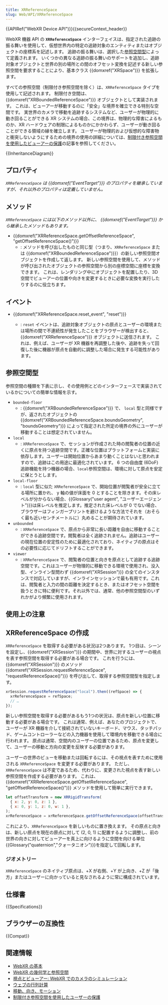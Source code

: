 ```yaml
---
title: XRReferenceSpace
slug: Web/API/XRReferenceSpace
---
```


{{APIRef("WebXR Device API")}}{{secureContext_header}}

WebXR 機器 API の **`XRReferenceSpace`** インターフェイスは、指定された追跡の振る舞いを使用して、仮想世界内の特定の追跡対象のエンティティまたはオブジェクトの座標系を記述します。</span> 追跡の振る舞いは、選択した[参照空間型](#参照空間型)によって定義されます。 いくつかの異なる追跡の振る舞いのサポートを追加し、追跡対象オブジェクトと世界の別の場所との間のオフセット変換を記述する新しい参照空間を要求することにより、基本クラス {{domxref("XRSpace")}} を拡張します。

すべての参照空間（制限付き参照空間を除く）は、`XRReferenceSpace` タイプを使用して記述されます。 制限付き空間は、{{domxref("XRBoundedReferenceSpace")}} オブジェクトとして実装されます。 これは、ビューアーが移動するのに「安全」な境界を確立できる特別な空間です。 実世界のカメラで移動を追跡するシステムなど、ユーザーが物理的に動き回ることができる XR システムの場合、この境界は、物理的な障害によるものか、XR ハードウェアの制限によるものかにかかわらず、ユーザーが動き回ることができる領域の縁を確立します。 ユーザーが物理的および仮想的な障害物と衝突しないようにするための境界の使用の詳細については、[制限付き参照空間を使用したビューアーの保護](/ja/docs/Web/API/WebXR_Device_API/Bounded_reference_spaces)の記事を参照してください。

{{InheritanceDiagram}}

## プロパティ

_`XRReferenceSpace` は {{domxref("EventTarget")}} のプロパティを継承していますが、それ以外のプロパティは定義していません。_

## メソッド

_`XRReferenceSpace` には以下のメソッド以外に、 {{domxref("EventTarget")}} から継承したメソッドもあります。_

- {{domxref("XRReferenceSpace.getOffsetReferenceSpace", "getOffsetReferenceSpace()")}}
  - : メソッドを呼び出したものと同じ型（つまり、`XRReferenceSpace` または {{domxref("XRBoundedReferenceSpace")}}）の新しい参照空間オブジェクトを作成して返します。 新しい参照空間を使用して、メソッドが呼び出されたオブジェクトの参照空間から別の座標空間に座標を変換できます。 これは、レンダリング中にオブジェクトを配置したり、3D 空間でビューアーの位置や向きを変更するときに必要な変換を実行したりするのに役立ちます。

## イベント

- {{domxref("XRReferenceSpace.reset_event", "reset")}}

  - : `reset` イベントは、追跡対象オブジェクトの原点とユーザーの環境または場所の間で不連続性が発生したことをブラウザーが検出すると、 {{domxref("XRReferenceSpace")}} オブジェクトに送信されます。 これは、例えば、ユーザーが XR 機器を再調整した後や、追跡を失って回復した後に機器が原点を自動的に調整した場合に発生する可能性があります。

## 参照空間型

参照空間の種類を下表に示し、その使用例とどのインターフェースで実装されているかについての簡単な情報を示す。

- `bounded-floor`
  - : {{domxref("XRBoundedReferenceSpace")}} で、 `local` 型と同様ですが、返されたオブジェクトの {{domxref("XRBoundedReferenceSpace.boundsGeometry", "boundsGeometry")}} によって指定された所定の境界の外にユーザーが移動することは想定されていません。
- `local`
  - : `XRReferenceSpace` で、セッションが作成された時の閲覧者の位置の近くに原点を持つ追跡空間です。正確な位置はプラットフォームと実装に依存します。ユーザーは開始位置からあまり動くことはないと思われますので、追跡はこの用途に最適化されています。 6 つの自由度 (6DoF) 追跡機能を持つ機器の場合、`local`参照空間は、環境に対して原点を安定に保とうとします。
- `local-floor`
  - : `local` 型に似た `XRReferenceSpace` で、開始位置が閲覧者が安全に立てる場所に置かれ、 y 軸の値が床面を 0 とすることを除きます。その床レベルが分からない場合、{{Glossary("user agent", "ユーザーエージェント")}}は床レベルを推定します。推定された床レベルが 0 でない場合、ブラウザーはフィンガープリントを避けるような方法でそれを（おそらく最も近いセンチメートルに）丸めることが期待されています。
- `unbounded`
  - : `XRReferenceSpace` で、原点から非常に長い距離を自由に移動することができる追跡空間です。閲覧者は全く追跡されません。追跡はユーザーの現在位置の安定性のために最適化されており、ネイティブの原点はその必要性に応じてドリフトすることができます。
- `viewer`
  - : `XRReferenceSpace` で、閲覧者の位置と向きを原点として追跡する追跡空間です。これはユーザーが物理的に移動できる環境で使用され、没入型、インライン型問わず {{domxref("XRSession")}} の全てのインスタンスで対応していますが、インラインセッションで最も有用です。これは、閲覧者と入力の間の距離を決定するとき、またはオフセット空間を扱うときに特に便利です。それ以外では、通常、他の参照空間型のいずれかがより頻繁に使用されます。

## 使用上の注意

## XRReferenceSpace の作成

`XRReferenceSpace` を取得する必要がある状況は2つあります。 1つ目は、シーンを設定し、{{domxref("XRSession")}} の期間中、世界に対するユーザーの視点を表す参照空間を取得する必要がある場合です。 これを行うには、{{domxref("XRSession")}} のメソッド {{domxref("XRSession.requestReferenceSpace", "requestReferenceSpace()")}} を呼び出して、取得する参照空間型を指定します。

```js
xrSession.requestReferenceSpace("local").then((refSpace) => {
  xrReferenceSpace = refSpace;
  // …
});
```

新しい参照空間を取得する必要があるもう1つの状況は、原点を新しい位置に移動する必要がある場合です。 これは通常、例えば、あなたのプロジェクトで、ユーザーが XR 機器を介して接続されていないキーボード、マウス、タッチパッド、ゲームコントローラーなどの入力機器を使用して環境内を移動できる場合に行われます。 原点は通常、空間内のユーザーの位置であるため、原点を変更して、ユーザーの移動と方向の変更を反映する必要があります。

ユーザーの世界のビューを移動または回転するには、その視点を表すために使用される `XRReferenceSpace` を変更する必要があります。 ただし、`XRReferenceSpace` は不変であるため、代わりに、変更された視点を表す新しい参照空間を作成する必要があります。 これは、{{domxref("XRReferenceSpace.getOffsetReferenceSpace", "getOffsetReferenceSpace()")}} メソッドを使用して簡単に実行できます。

```js
let offsetTransform = new XRRigidTransform(
  { x: 2, y: 0, z: 1 },
  { x: 0, y: 1, z: 0, w: 1 },
);
xrReferenceSpace = xrReferenceSpace.getOffsetReferenceSpace(offsetTransform);
```

これにより、`XRReferenceSpace` を新しいものに置き換えます。 その原点と向きは、新しい原点を現在の原点に対して (2, 0, 1) に配置するように調整し、前の世界の向きに対してビューアーを真上に向けるように空間を向ける単位{{Glossary("quaternion","クォータニオン")}}を指定して回転します。

### ジオメトリー

`XRReferenceSpace` のネイティブ原点は、+X が右側、+Y が上向き、+Z が「後方」またはユーザーに向かっていると見なされるように常に構成されています。

## 仕様書

{{Specifications}}

## ブラウザーの互換性

{{Compat}}

## 関連情報

- [WebXR の基本](/ja/docs/Web/API/WebXR_Device_API/Fundamentals)
- [WebXR の幾何学と参照空間](/ja/docs/Web/API/WebXR_Device_API/Geometry)
- [視点とビューアー: WebXR でのカメラのシミュレーション](/ja/docs/Web/API/WebXR_Device_API/Cameras)
- [ウェブの行列計算](/ja/docs/Web/API/WebGL_API/Matrix_math_for_the_web)
- [移動、向き、モーション](/ja/docs/Web/API/WebXR_Device_API/Movement_and_motion)
- [制限付き参照空間を使用したユーザーの保護](/ja/docs/Web/API/WebXR_Device_API/Bounded_reference_spaces)
